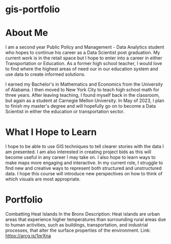 # gis-portfolio
# About Me
I am a second year Public Policy and Management - Data Analytics student who hopes to continue his career as a Data Scientist post graduation. My current work is in the retail space but I hope to enter into a career in either Transportation or Education. As a former high school teacher, I would love to find where the highest areas of need our in our education system and use data to create informed solutions.

I earned my Bachelor's in Mathematics and Economics from the University of Alabama. I then moved to New York City to teach high school math for three years. After leaving teaching, I found myself back in the classroom, but again as a student at Carnegie Mellon University. In May of 2023, I plan to finish my master's degree and will hopefully go on to become a Data Scientist in either the education or transportation sector. 

# What I Hope to Learn
I hope to be able to use GIS techniques to tell clearer stories with the data I am presented. I am also interested in creating project bids as this will become useful in any career I may take on. I also hope to learn ways to make maps more engaging and interactive. In my current role, I struggle to find new and creative ways to represent both structured and unstructured data. I hope this course will introduce new perspectives on how to think of which visuals are most appropriate.

# Portfolio
Combatting Heat Islands In the Bronx
Description: Heat islands are urban areas that experience higher temperatures than surrounding rural areas due to human activities, such as buildings, transportation, and industrial processes, that alter the surface properties of the environment.
Link: https://arcg.is/1qrXna

